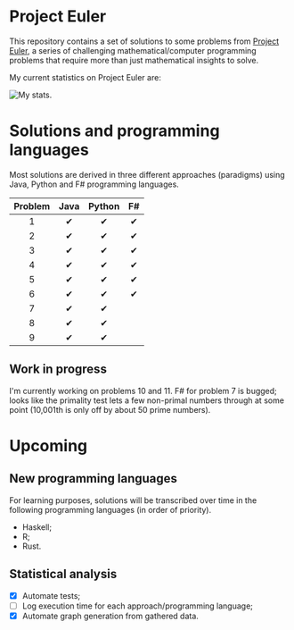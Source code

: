 # Project Euler

This repository contains a set of solutions to some problems from [Project Euler](https://projecteuler.net/), a series of challenging mathematical/computer programming problems that require more than just mathematical insights to solve.

My current statistics on Project Euler are:

![My stats.](https://projecteuler.net/profile/Meight.png "My stats.")

# Solutions and programming languages

Most solutions are derived in three different approaches (paradigms) using Java, Python and F# programming languages.

| Problem        | Java           | Python  | F# |
| :--------------: |:--------------:| :-------:|:----:|
| 1 | ✔ | ✔ | ✔ |
| 2 | ✔ | ✔ | ✔ |
| 3 | ✔ | ✔ | ✔ |
| 4 | ✔ | ✔ | ✔ |
| 5 | ✔ | ✔ | ✔ |
| 6 | ✔ | ✔ | ✔ |
| 7 | ✔ | ✔ |  |
| 8 | ✔ | ✔ |  |
| 9 | ✔ | ✔ |  |

## Work in progress

I'm currently working on problems 10 and 11. F# for problem 7 is bugged; looks like the primality test lets a few non-primal numbers through at some point (10,001th is only off by about 50 prime numbers).

# Upcoming

## New programming languages

For learning purposes, solutions will be transcribed over time in the following programming languages (in order of priority).

* Haskell;
* R;
* Rust.

## Statistical analysis

- [x] Automate tests; 
- [ ] Log execution time for each approach/programming language;
- [x] Automate graph generation from gathered data.
